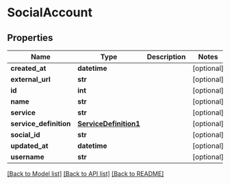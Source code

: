 # SocialAccount

## Properties
Name | Type | Description | Notes
------------ | ------------- | ------------- | -------------
**created_at** | **datetime** |  | [optional] 
**external_url** | **str** |  | [optional] 
**id** | **int** |  | [optional] 
**name** | **str** |  | [optional] 
**service** | **str** |  | [optional] 
**service_definition** | [**ServiceDefinition1**](ServiceDefinition1.md) |  | [optional] 
**social_id** | **str** |  | [optional] 
**updated_at** | **datetime** |  | [optional] 
**username** | **str** |  | [optional] 

[[Back to Model list]](../README.md#documentation-for-models) [[Back to API list]](../README.md#documentation-for-api-endpoints) [[Back to README]](../README.md)

